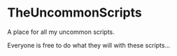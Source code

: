 # TheUncommonScripts
A place for all my uncommon scripts.

Everyone is free to do what they will with these scripts...
